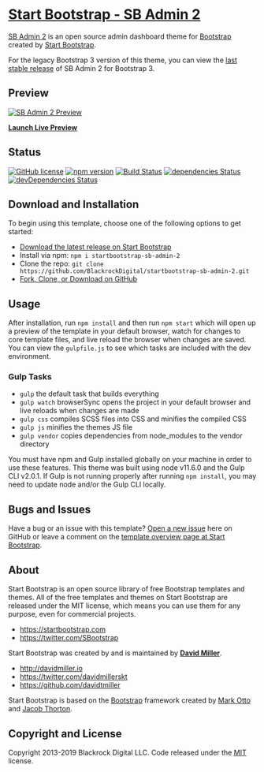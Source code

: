 # [Start Bootstrap - SB Admin 2](https://startbootstrap.com/template-overviews/sb-admin-2/)

[SB Admin 2](https://startbootstrap.com/template-overviews/sb-admin-2/) is an open source admin dashboard theme for [Bootstrap](http://getbootstrap.com/) created by [Start Bootstrap](http://startbootstrap.com/).

For the legacy Bootstrap 3 version of this theme, you can view the [last stable release](https://github.com/BlackrockDigital/startbootstrap-sb-admin-2/releases/tag/v3.3.7%2B1) of SB Admin 2 for Bootstrap 3.

## Preview

[![SB Admin 2 Preview](https://startbootstrap.com/assets/img/screenshots/themes/sb-admin-2.png)](https://blackrockdigital.github.io/startbootstrap-sb-admin-2/)

**[Launch Live Preview](https://blackrockdigital.github.io/startbootstrap-sb-admin-2/)**

## Status

[![GitHub license](https://img.shields.io/badge/license-MIT-blue.svg)](https://raw.githubusercontent.com/BlackrockDigital/startbootstrap-sb-admin-2/master/LICENSE)
[![npm version](https://img.shields.io/npm/v/startbootstrap-sb-admin-2.svg)](https://www.npmjs.com/package/startbootstrap-sb-admin-2)
[![Build Status](https://travis-ci.org/BlackrockDigital/startbootstrap-sb-admin-2.svg?branch=master)](https://travis-ci.org/BlackrockDigital/startbootstrap-sb-admin-2)
[![dependencies Status](https://david-dm.org/BlackrockDigital/startbootstrap-sb-admin-2/status.svg)](https://david-dm.org/BlackrockDigital/startbootstrap-sb-admin-2)
[![devDependencies Status](https://david-dm.org/BlackrockDigital/startbootstrap-sb-admin-2/dev-status.svg)](https://david-dm.org/BlackrockDigital/startbootstrap-sb-admin-2?type=dev)

## Download and Installation

To begin using this template, choose one of the following options to get started:

-   [Download the latest release on Start Bootstrap](https://startbootstrap.com/template-overviews/sb-admin-2/)
-   Install via npm: `npm i startbootstrap-sb-admin-2`
-   Clone the repo: `git clone https://github.com/BlackrockDigital/startbootstrap-sb-admin-2.git`
-   [Fork, Clone, or Download on GitHub](https://github.com/BlackrockDigital/startbootstrap-sb-admin-2)

## Usage

After installation, run `npm install` and then run `npm start` which will open up a preview of the template in your default browser, watch for changes to core template files, and live reload the browser when changes are saved. You can view the `gulpfile.js` to see which tasks are included with the dev environment.

### Gulp Tasks

-   `gulp` the default task that builds everything
-   `gulp watch` browserSync opens the project in your default browser and live reloads when changes are made
-   `gulp css` compiles SCSS files into CSS and minifies the compiled CSS
-   `gulp js` minifies the themes JS file
-   `gulp vendor` copies dependencies from node_modules to the vendor directory

You must have npm and Gulp installed globally on your machine in order to use these features. This theme was built using node v11.6.0 and the Gulp CLI v2.0.1. If Gulp is not running properly after running `npm install`, you may need to update node and/or the Gulp CLI locally.

## Bugs and Issues

Have a bug or an issue with this template? [Open a new issue](https://github.com/BlackrockDigital/startbootstrap-sb-admin-2/issues) here on GitHub or leave a comment on the [template overview page at Start Bootstrap](http://startbootstrap.com/template-overviews/sb-admin-2/).

## About

Start Bootstrap is an open source library of free Bootstrap templates and themes. All of the free templates and themes on Start Bootstrap are released under the MIT license, which means you can use them for any purpose, even for commercial projects.

-   <https://startbootstrap.com>
-   <https://twitter.com/SBootstrap>

Start Bootstrap was created by and is maintained by **[David Miller](http://davidmiller.io/)**.

-   <http://davidmiller.io>
-   <https://twitter.com/davidmillerskt>
-   <https://github.com/davidtmiller>

Start Bootstrap is based on the [Bootstrap](http://getbootstrap.com/) framework created by [Mark Otto](https://twitter.com/mdo) and [Jacob Thorton](https://twitter.com/fat).

## Copyright and License

Copyright 2013-2019 Blackrock Digital LLC. Code released under the [MIT](https://github.com/BlackrockDigital/startbootstrap-resume/blob/gh-pages/LICENSE) license.
